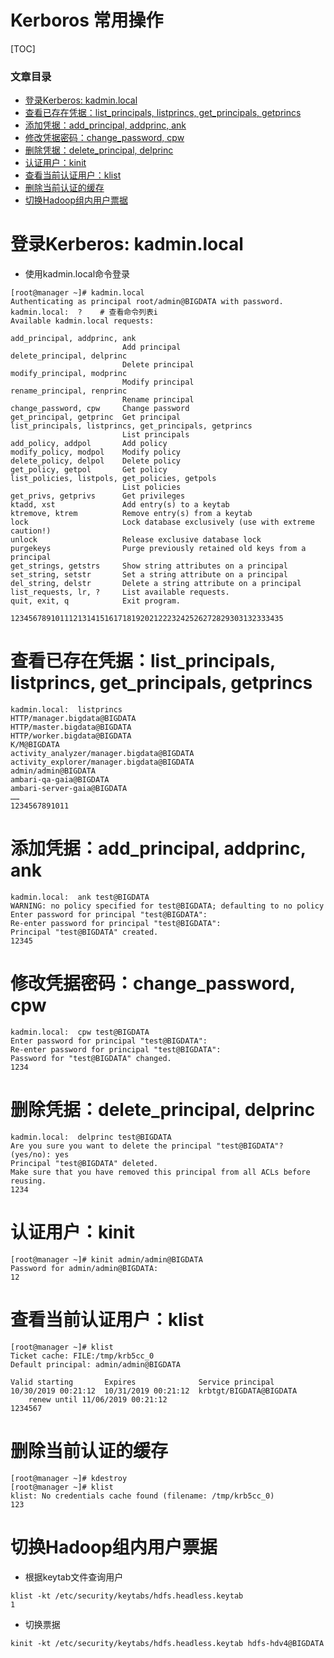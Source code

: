 # Kerboros 常用操作

[TOC]

### 文章目录

- [登录Kerberos: kadmin.local](https://blog.csdn.net/Happy_Sunshine_Boy/article/details/102801386#Kerberos_kadminlocal_1)
- [查看已存在凭据：list_principals, listprincs, get_principals, getprincs](https://blog.csdn.net/Happy_Sunshine_Boy/article/details/102801386#list_principals_listprincs_get_principals_getprincs_40)
- [添加凭据：add_principal, addprinc, ank](https://blog.csdn.net/Happy_Sunshine_Boy/article/details/102801386#add_principal_addprinc_ank_54)
- [修改凭据密码：change_password, cpw](https://blog.csdn.net/Happy_Sunshine_Boy/article/details/102801386#change_password_cpw_62)
- [删除凭据：delete_principal, delprinc](https://blog.csdn.net/Happy_Sunshine_Boy/article/details/102801386#delete_principal_delprinc_69)
- [认证用户：kinit](https://blog.csdn.net/Happy_Sunshine_Boy/article/details/102801386#kinit_76)
- [查看当前认证用户：klist](https://blog.csdn.net/Happy_Sunshine_Boy/article/details/102801386#klist_81)
- [删除当前认证的缓存](https://blog.csdn.net/Happy_Sunshine_Boy/article/details/102801386#_91)
- [切换Hadoop组内用户票据](https://blog.csdn.net/Happy_Sunshine_Boy/article/details/102801386#Hadoop_97)



# 登录Kerberos: kadmin.local

- 使用kadmin.local命令登录

```linux
[root@manager ~]# kadmin.local 
Authenticating as principal root/admin@BIGDATA with password.
kadmin.local:  ?	# 查看命令列表i
Available kadmin.local requests:

add_principal, addprinc, ank
                         Add principal
delete_principal, delprinc
                         Delete principal
modify_principal, modprinc
                         Modify principal
rename_principal, renprinc
                         Rename principal
change_password, cpw     Change password
get_principal, getprinc  Get principal
list_principals, listprincs, get_principals, getprincs
                         List principals
add_policy, addpol       Add policy
modify_policy, modpol    Modify policy
delete_policy, delpol    Delete policy
get_policy, getpol       Get policy
list_policies, listpols, get_policies, getpols
                         List policies
get_privs, getprivs      Get privileges
ktadd, xst               Add entry(s) to a keytab
ktremove, ktrem          Remove entry(s) from a keytab
lock                     Lock database exclusively (use with extreme caution!)
unlock                   Release exclusive database lock
purgekeys                Purge previously retained old keys from a principal
get_strings, getstrs     Show string attributes on a principal
set_string, setstr       Set a string attribute on a principal
del_string, delstr       Delete a string attribute on a principal
list_requests, lr, ?     List available requests.
quit, exit, q            Exit program.

1234567891011121314151617181920212223242526272829303132333435
```

# 查看已存在凭据：list_principals, listprincs, get_principals, getprincs

```linux
kadmin.local:  listprincs
HTTP/manager.bigdata@BIGDATA
HTTP/master.bigdata@BIGDATA
HTTP/worker.bigdata@BIGDATA
K/M@BIGDATA
activity_analyzer/manager.bigdata@BIGDATA
activity_explorer/manager.bigdata@BIGDATA
admin/admin@BIGDATA
ambari-qa-gaia@BIGDATA
ambari-server-gaia@BIGDATA
……
1234567891011
```

# 添加凭据：add_principal, addprinc, ank

```linux
kadmin.local:  ank test@BIGDATA
WARNING: no policy specified for test@BIGDATA; defaulting to no policy
Enter password for principal "test@BIGDATA": 
Re-enter password for principal "test@BIGDATA": 
Principal "test@BIGDATA" created.
12345
```

# 修改凭据密码：change_password, cpw

```linux
kadmin.local:  cpw test@BIGDATA
Enter password for principal "test@BIGDATA": 
Re-enter password for principal "test@BIGDATA": 
Password for "test@BIGDATA" changed.
1234
```

# 删除凭据：delete_principal, delprinc

```linux
kadmin.local:  delprinc test@BIGDATA
Are you sure you want to delete the principal "test@BIGDATA"? (yes/no): yes
Principal "test@BIGDATA" deleted.
Make sure that you have removed this principal from all ACLs before reusing.
1234
```

# 认证用户：kinit

```linux
[root@manager ~]# kinit admin/admin@BIGDATA
Password for admin/admin@BIGDATA:
12
```

# 查看当前认证用户：klist

```linux
[root@manager ~]# klist
Ticket cache: FILE:/tmp/krb5cc_0
Default principal: admin/admin@BIGDATA

Valid starting       Expires              Service principal
10/30/2019 00:21:12  10/31/2019 00:21:12  krbtgt/BIGDATA@BIGDATA
	renew until 11/06/2019 00:21:12
1234567
```

# 删除当前认证的缓存

```linux
[root@manager ~]# kdestroy
[root@manager ~]# klist
klist: No credentials cache found (filename: /tmp/krb5cc_0)
123
```

# 切换Hadoop组内用户票据

- 根据keytab文件查询用户

```linux
klist -kt /etc/security/keytabs/hdfs.headless.keytab
1
```

- 切换票据

```linux
kinit -kt /etc/security/keytabs/hdfs.headless.keytab hdfs-hdv4@BIGDATA
```